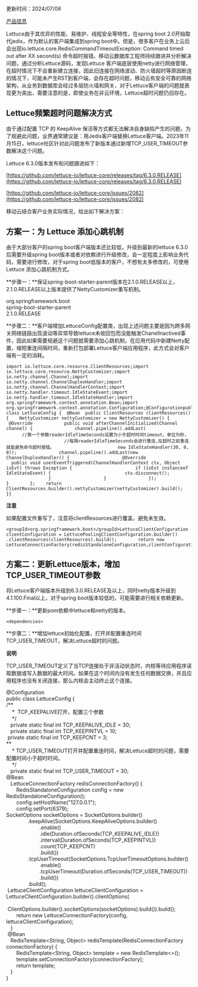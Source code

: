 更新时间：2024/07/08

[产品信息](https://ecloud.10086.cn/portal/product/redis)

Lettuce由于其优异的性能、易维护、线程安全等特性，在spring boot 2.0开始取代jedis，作为默认的客户端集成到spring boot中。但是，很多客户在业务上云后会出现io.lettuce.core.RedisCommandTimeoutException: Command timed out after XX second(s) 命令超时报错。移动云数据库工程师持续跟进并分析解决问题，通过分析Lettuce源码，发现Lettuce 客户端底层使用netty进行网络管理，在超时情况下不会重新建立连接，因此旧连接在网络波动、防火墙超时等原因断连的情况下，可能未产生RST到客户端，会存在超时问题，移动云有安全可靠的网络架构，从业务到数据库会经过多层防火墙和网关，对于Lettuce客户端的问题就表现更为突出，需要注意的是，即使业务在非云环境，Lettuce超时问题仍旧存在。

## Lettuce频繁超时问题解决方式

由于通过配置 TCP 的 KeepAlive 保活等方式都无法解决自身缺陷产生的问题，为了规避此问题，业界通常建议是：用Jedis客户端替换Lettuce客户端。2023年11月15日，lettuce社区针对此问题发布了新版本通过新增TCP_USER_TIMEOUT参数解决这个问题。

Lettuce 6.3.0版本发布和问题跟进如下：

[https://github.com/lettuce-io/lettuce-core/releases/tag/6.3.0.RELEASE](https://github.com/lettuce-io/lettuce-core/releases/tag/6.3.0.RELEASE)

[https://github.com/lettuce-io/lettuce-core/issues/2082](https://github.com/lettuce-io/lettuce-core/issues/2082)

移动云结合客户业务实际情况，给出如下解决方案：

## 方案一：为 Lettuce 添加心跳机制

由于大部分客户的spring boot客户端版本还比较低，升级到最新的lettuce 6.3.0后需要升级spring boot版本或者对依赖进行升级修改，会一定程度上影响业务代码，需要进行修改，对于spring boot低版本的客户，不想有太多修改的，可使用Lettuce 添加心跳机制方式。

**步骤一：**保证spring-boot-starter-parent版本在2.1.0.RELEASE以上，2.1.0.RELEASE以上版本提供了NettyCustomizer重写机制。

<groupId>org.springframework.boot</groupId>  
<artifactId>spring-boot-starter-parent</artifactId>  
<version>2.1.0.RELEASE</version>

**步骤二：**客户端增加LettuceConfig配置类，出现上述问题主要是因为跨多网关网络链路出现波动等异常导致lettuce未收回包而没能触发ChanelInactived事件，因此如果需要规避这个问题就需要添加心跳机制，在应用代码中新建Netty配置，缩短重连间隔时间，重新打包部署Lettuce客户端应用程序，此方式会对客户端有一定的消耗。

```
import io.lettuce.core.resource.ClientResources;import io.lettuce.core.resource.NettyCustomizer;import io.netty.channel.Channel;import io.netty.channel.ChannelDuplexHandler;import io.netty.channel.ChannelHandlerContext;import io.netty.handler.timeout.IdleStateEvent;import io.netty.handler.timeout.IdleStateHandler;import org.springframework.context.annotation.Bean;import org.springframework.context.annotation.Configuration;@Configurationpublic class LettuceConfig {  @Bean  public ClientResources clientResources(){    NettyCustomizer nettyCustomizer = new NettyCustomizer() {    @Override            public void afterChannelInitialized(Channel channel) {                channel.pipeline().addLast(                        //第一个参数readerIdleTimeSeconds设置为小于超时时间timeout，单位为秒，                        //每隔readerIdleTimeSeconds会进行重连,在超时之前重连就能避免命令超时报错。                        new IdleStateHandler(30, 0, 0));                channel.pipeline().addLast(new ChannelDuplexHandler() {                    @Override                    public void userEventTriggered(ChannelHandlerContext ctx, Object isEvt) throws Exception {                        if (isEvt instanceof IdleStateEvent) {                            ctx.disconnect();                        }                    }                });            }        };    return ClientResources.builder().nettyCustomizer(nettyCustomizer).build();    }}
```

**注意**

如果配置文件重写了，注意将clientResources进行覆盖，避免未生效。

```
<groupId>org.springframework.boot</groupId>LettuceClientConfiguration clientConfiguration = LettucePoolingClientConfiguration.builder()  .clientResources(clientResources).build();        return new LettuceConnectionFactory(redisStandaloneConfiguration,clientConfiguration);
```

## 方案二：更新Lettuce版本，增加TCP_USER_TIMEOUT参数

将Lettuce客户端版本升级到6.3.0.RELEASE及以上，同时netty版本升级到4.1.100.Final以上，对于spring boot版本较低的，可能需要进行相关依赖更新。

**步骤一：**更新pom依赖中lettuce和netty的版本。

```
<dependencies>
```

**步骤二：**增加lettuce初始化配置，打开并配置重连时间TCP_USER_TIMEOUT，解决Lettuce超时的问题。

**说明**

TCP_USER_TIMEOUT定义了当TCP连接处于非活动状态时，内核等待应用程序读取数据或写入数据的最大时间。如果在这个时间内没有发生任何数据交换，并且应用程序也没有关闭连接，那么内核会主动终止这个连接。

@Configuration  
public class LettuceConfig {  
/**  
    *  TCP_KEEPALIVE打开，配置三个参数  
    */  
   private static final int TCP_KEEPALIVE_IDLE = 30;  
   private static final int TCP_KEEPINTVL = 10;  
 private static final int TCP_KEEPCNT = 3;  
**  
    * TCP_USER_TIMEOUT打开并配置重连时间，解决Lettuce超时的问题，需要配置时间小于超时时间。  
    */  
   private static final int TCP_USER_TIMEOUT = 30;  
@Bean  
   LettuceConnectionFactory redisConnectionFactory() {  
       RedisStandaloneConfiguration config = new RedisStandaloneConfiguration();  
       config.setHostName("127.0.0.1");  
       config.setPort(6379);  
SocketOptions socketOptions = SocketOptions.builder()  
               .keepAlive(SocketOptions.KeepAliveOptions.builder()  
                       .enable()  
                       .idle(Duration.ofSeconds(TCP_KEEPALIVE_IDLE))  
                       .interval(Duration.ofSeconds(TCP_KEEPINTVL))  
                       .count(TCP_KEEPCNT)  
                       .build())  
               .tcpUserTimeout(SocketOptions.TcpUserTimeoutOptions.builder()  
                       .enable()  
                       .tcpUserTimeout(Duration.ofSeconds(TCP_USER_TIMEOUT))  
                       .build())  
               .build();  
 LettuceClientConfiguration lettuceClientConfiguration = LettuceClientConfiguration.builder().clientOptions(  
               ClientOptions.builder().socketOptions(socketOptions).build()).build();  
       return new LettuceConnectionFactory(config, lettuceClientConfiguration);  
   }  
 @Bean  
   RedisTemplate<String, Object> redisTemplate(RedisConnectionFactory connectionFactory) {  
       RedisTemplate<String, Object> template = new RedisTemplate<>();  
       template.setConnectionFactory(connectionFactory);  
       return template;  
   }  
}